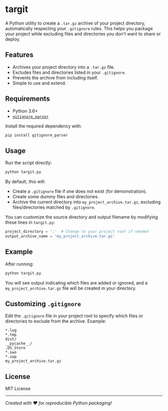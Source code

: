# targit

A Python utility to create a `.tar.gz` archive of your project directory, automatically respecting your `.gitignore` rules. This helps you package your project while excluding files and directories you don't want to share or deploy.

## Features

- Archives your project directory into a `.tar.gz` file.
- Excludes files and directories listed in your `.gitignore`.
- Prevents the archive from including itself.
- Simple to use and extend.

## Requirements

- Python 3.6+
- [`gitignore_parser`](https://pypi.org/project/gitignore-parser/)

Install the required dependency with:

```bash
pip install gitignore_parser
```

## Usage

Run the script directly:

```bash
python targit.py
```

By default, this will:

- Create a `.gitignore` file if one does not exist (for demonstration).
- Create some dummy files and directories.
- Archive the current directory into `my_project_archive.tar.gz`, excluding files/directories matched by `.gitignore`.

You can customize the source directory and output filename by modifying these lines in `targit.py`:

```python
project_directory = '.'  # Change to your project root if needed
output_archive_name = 'my_project_archive.tar.gz'
```

## Example

After running:

```bash
python targit.py
```

You will see output indicating which files are added or ignored, and a `my_project_archive.tar.gz` file will be created in your directory.

## Customizing `.gitignore`

Edit the `.gitignore` file in your project root to specify which files or directories to exclude from the archive. Example:

```
*.log
*.tmp
dist/
__pycache__/
.DS_Store
*.swo
*.swp
my_project_archive.tar.gz
```

## License

MIT License

---

*Created with ❤️ for reproducible Python packaging!*
